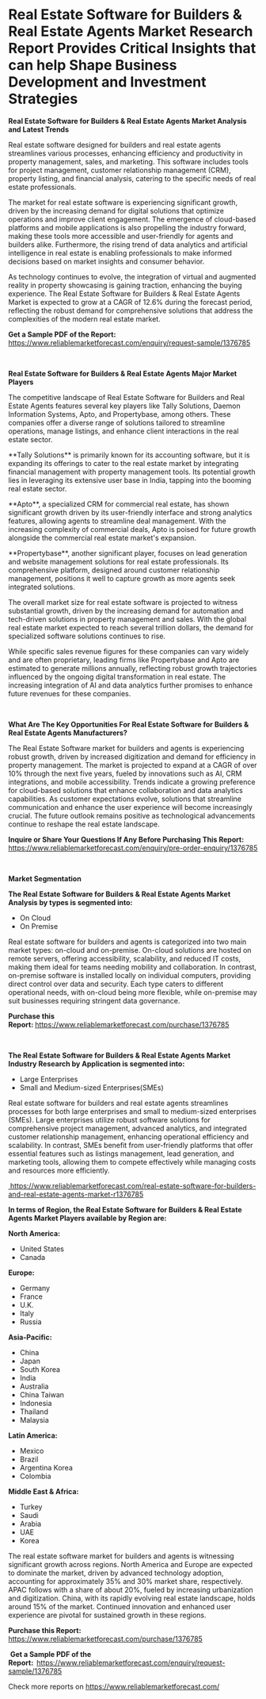 <p><h1>Real Estate Software for Builders & Real Estate Agents Market Research Report Provides Critical Insights that can help Shape Business Development and Investment Strategies</h1></p><p><strong>Real Estate Software for Builders & Real Estate Agents Market Analysis and Latest Trends</strong></p>
<p><p>Real estate software designed for builders and real estate agents streamlines various processes, enhancing efficiency and productivity in property management, sales, and marketing. This software includes tools for project management, customer relationship management (CRM), property listing, and financial analysis, catering to the specific needs of real estate professionals.</p><p>The market for real estate software is experiencing significant growth, driven by the increasing demand for digital solutions that optimize operations and improve client engagement. The emergence of cloud-based platforms and mobile applications is also propelling the industry forward, making these tools more accessible and user-friendly for agents and builders alike. Furthermore, the rising trend of data analytics and artificial intelligence in real estate is enabling professionals to make informed decisions based on market insights and consumer behavior.</p><p>As technology continues to evolve, the integration of virtual and augmented reality in property showcasing is gaining traction, enhancing the buying experience. The Real Estate Software for Builders & Real Estate Agents Market is expected to grow at a CAGR of 12.6% during the forecast period, reflecting the robust demand for comprehensive solutions that address the complexities of the modern real estate market.</p></p>
<p><strong>Get a Sample PDF of the Report:&nbsp;</strong> <a href="https://www.reliablemarketforecast.com/enquiry/request-sample/1376785?utm_campaign=1833&utm_medium=2&utm_source=Github&utm_content=ia&utm_term=13012025&utm_id=real-estate-software-for-builders-real-estate-agents">https://www.reliablemarketforecast.com/enquiry/request-sample/1376785</a></p>
<p>&nbsp;</p>
<p><strong>Real Estate Software for Builders & Real Estate Agents Major Market Players</strong></p>
<p><p>The competitive landscape of Real Estate Software for Builders and Real Estate Agents features several key players like Tally Solutions, Daemon Information Systems, Apto, and Propertybase, among others. These companies offer a diverse range of solutions tailored to streamline operations, manage listings, and enhance client interactions in the real estate sector.</p><p>**Tally Solutions** is primarily known for its accounting software, but it is expanding its offerings to cater to the real estate market by integrating financial management with property management tools. Its potential growth lies in leveraging its extensive user base in India, tapping into the booming real estate sector.</p><p>**Apto**, a specialized CRM for commercial real estate, has shown significant growth driven by its user-friendly interface and strong analytics features, allowing agents to streamline deal management. With the increasing complexity of commercial deals, Apto is poised for future growth alongside the commercial real estate market's expansion.</p><p>**Propertybase**, another significant player, focuses on lead generation and website management solutions for real estate professionals. Its comprehensive platform, designed around customer relationship management, positions it well to capture growth as more agents seek integrated solutions. </p><p>The overall market size for real estate software is projected to witness substantial growth, driven by the increasing demand for automation and tech-driven solutions in property management and sales. With the global real estate market expected to reach several trillion dollars, the demand for specialized software solutions continues to rise. </p><p>While specific sales revenue figures for these companies can vary widely and are often proprietary, leading firms like Propertybase and Apto are estimated to generate millions annually, reflecting robust growth trajectories influenced by the ongoing digital transformation in real estate. The increasing integration of AI and data analytics further promises to enhance future revenues for these companies.</p></p>
<p>&nbsp;</p>
<p><strong>What Are The Key Opportunities For Real Estate Software for Builders & Real Estate Agents Manufacturers?</strong></p>
<p><p>The Real Estate Software market for builders and agents is experiencing robust growth, driven by increased digitization and demand for efficiency in property management. The market is projected to expand at a CAGR of over 10% through the next five years, fueled by innovations such as AI, CRM integrations, and mobile accessibility. Trends indicate a growing preference for cloud-based solutions that enhance collaboration and data analytics capabilities. As customer expectations evolve, solutions that streamline communication and enhance the user experience will become increasingly crucial. The future outlook remains positive as technological advancements continue to reshape the real estate landscape.</p></p>
<p><strong>Inquire or Share Your Questions If Any Before Purchasing This Report:</strong> <a href="https://www.reliablemarketforecast.com/enquiry/pre-order-enquiry/1376785?utm_campaign=1833&utm_medium=2&utm_source=Github&utm_content=ia&utm_term=13012025&utm_id=real-estate-software-for-builders-real-estate-agents">https://www.reliablemarketforecast.com/enquiry/pre-order-enquiry/1376785</a></p>
<p>&nbsp;</p>
<p><strong>Market Segmentation</strong></p>
<p><strong>The Real Estate Software for Builders & Real Estate Agents Market Analysis by types is segmented into:</strong></p>
<p><ul><li>On Cloud</li><li>On Premise</li></ul></p>
<p><p>Real estate software for builders and agents is categorized into two main market types: on-cloud and on-premise. On-cloud solutions are hosted on remote servers, offering accessibility, scalability, and reduced IT costs, making them ideal for teams needing mobility and collaboration. In contrast, on-premise software is installed locally on individual computers, providing direct control over data and security. Each type caters to different operational needs, with on-cloud being more flexible, while on-premise may suit businesses requiring stringent data governance.</p></p>
<p><strong>Purchase this Report:&nbsp;</strong><a href="https://www.reliablemarketforecast.com/purchase/1376785?utm_campaign=1833&utm_medium=2&utm_source=Github&utm_content=ia&utm_term=13012025&utm_id=real-estate-software-for-builders-real-estate-agents">https://www.reliablemarketforecast.com/purchase/1376785</a></p>
<p>&nbsp;</p>
<p><strong>The Real Estate Software for Builders & Real Estate Agents Market Industry Research by Application is segmented into:</strong></p>
<p><ul><li>Large Enterprises</li><li>Small and Medium-sized Enterprises(SMEs)</li></ul></p>
<p><p>Real estate software for builders and real estate agents streamlines processes for both large enterprises and small to medium-sized enterprises (SMEs). Large enterprises utilize robust software solutions for comprehensive project management, advanced analytics, and integrated customer relationship management, enhancing operational efficiency and scalability. In contrast, SMEs benefit from user-friendly platforms that offer essential features such as listings management, lead generation, and marketing tools, allowing them to compete effectively while managing costs and resources more efficiently.</p></p>
<p><a href="https://www.reliablemarketforecast.com/real-estate-software-for-builders-and-real-estate-agents-market-r1376785?utm_campaign=1833&utm_medium=2&utm_source=Github&utm_content=ia&utm_term=13012025&utm_id=real-estate-software-for-builders-real-estate-agents">&nbsp;https://www.reliablemarketforecast.com/real-estate-software-for-builders-and-real-estate-agents-market-r1376785</a></p>
<p><strong>In terms of Region, the Real Estate Software for Builders & Real Estate Agents Market Players available by Region are:</strong></p>
<p>
    <p> <strong> North America: </strong>
        <ul>
            <li>United States</li>
            <li>Canada</li>
        </ul>
        </p> 
    <p> <strong> Europe: </strong>
        <ul>
            <li>Germany</li>
            <li>France</li>
            <li>U.K.</li>
            <li>Italy</li>
            <li>Russia</li>
        </ul>
        </p> 
    <p> <strong> Asia-Pacific: </strong>
        <ul>
            <li>China</li>
            <li>Japan</li>
            <li>South Korea</li>
            <li>India</li>
            <li>Australia</li>
            <li>China Taiwan</li>
            <li>Indonesia</li>
            <li>Thailand</li>
            <li>Malaysia</li>
        </ul>
        </p> 
    <p> <strong> Latin America: </strong>
        <ul>
            <li>Mexico</li>
            <li>Brazil</li>
            <li>Argentina Korea</li>
            <li>Colombia</li>
        </ul>
        </p> 
    <p> <strong> Middle East & Africa: </strong>
        <ul>
            <li>Turkey</li>
            <li>Saudi</li>
            <li>Arabia</li>
            <li>UAE</li>
            <li>Korea</li>
        </ul>
    </p>
    </p>
<p><p>The real estate software market for builders and agents is witnessing significant growth across regions. North America and Europe are expected to dominate the market, driven by advanced technology adoption, accounting for approximately 35% and 30% market share, respectively. APAC follows with a share of about 20%, fueled by increasing urbanization and digitization. China, with its rapidly evolving real estate landscape, holds around 15% of the market. Continued innovation and enhanced user experience are pivotal for sustained growth in these regions.</p></p>
<p><strong>Purchase this Report: </strong><a href="https://www.reliablemarketforecast.com/purchase/1376785?utm_campaign=1833&utm_medium=2&utm_source=Github&utm_content=ia&utm_term=13012025&utm_id=real-estate-software-for-builders-real-estate-agents">https://www.reliablemarketforecast.com/purchase/1376785</a></p>
<p>&nbsp;<strong>Get a Sample PDF of the Report:&nbsp;&nbsp;</strong><a href="https://www.reliablemarketforecast.com/enquiry/request-sample/1376785?utm_campaign=1833&utm_medium=2&utm_source=Github&utm_content=ia&utm_term=13012025&utm_id=real-estate-software-for-builders-real-estate-agents">https://www.reliablemarketforecast.com/enquiry/request-sample/1376785</a></p>
<p><strong></strong></p>
<p>Check more reports on <a href="https://www.reliablemarketforecast.com/?utm_campaign=1833&utm_medium=2&utm_source=Github&utm_content=ia&utm_term=13012025&utm_id=real-estate-software-for-builders-real-estate-agents">https://www.reliablemarketforecast.com/</a></p>